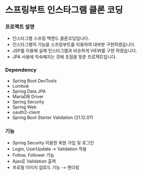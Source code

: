 # 스프링부트 인스타그램 클론 코딩


### 프로젝트 설명
- 인스타그램 스프링 백엔드 클론코딩입니다.
- 인스타그램의 기능을 스프링부트를 이용하여 대부분 구현하였습니다.
- JSP를 이용해 실제 인스타그램과 비슷하게 VIEW를 구현 하였습니다.
- JPA 사용에 익숙해지는 것에 초점을 맞춘 프로젝트입니다.


### Dependency
- Spring Boot DevTools
- Lombok
- Spring Data JPA
- MariaDB Driver
- Spring Security
- Spring Web
- oauth2-client
- Spring Boot Starter Validation (21.12.07)

### 기능
- Spring Security 이용한 회원 가입 및 로그인
- Login, UserUpdate -> Validation 적용
- Follow, Follower 기능
- Ajax로 Validation 출력
- 프로필 이미지 업로드 기능 -> 렌더링
